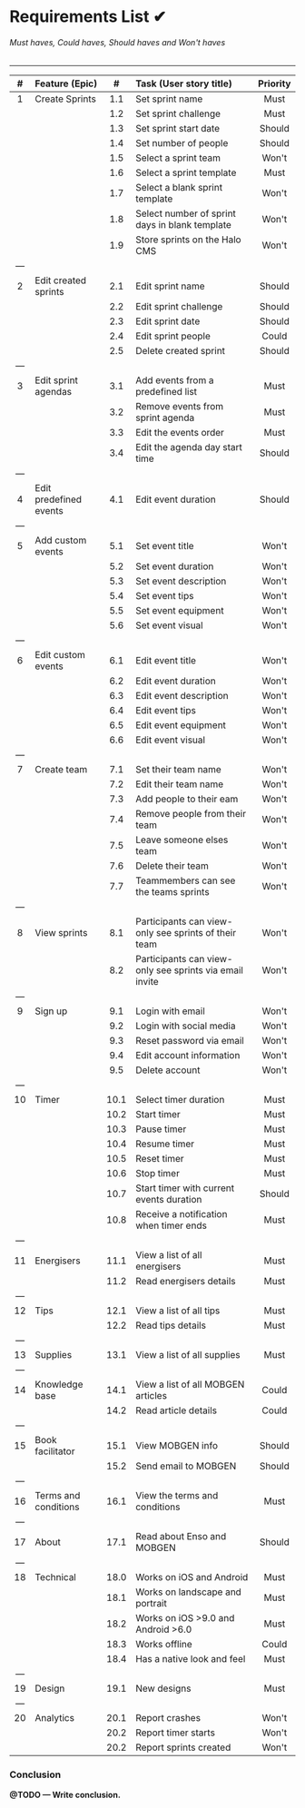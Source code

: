 # Requirements List ✔
###### Must haves, Could haves, Should haves and Won't haves
---

| # | Feature (Epic) | # | Task (User story title) | Priority |
| :-: | :-- | :-: | :-- | :-:
| 1 | Create Sprints | 1.1 | Set sprint name | Must |
|   |   | 1.2 | Set sprint challenge | Must |
|   |   | 1.3 | Set sprint start date | Should |
|   |   | 1.4 | Set number of people | Should |
|   |   | 1.5 | Select a sprint team | Won't |
|   |   | 1.6 | Select a sprint template | Must |
|   |   | 1.7 | Select a blank sprint template | Won't |
|   |   | 1.8 | Select number of sprint days in blank template | Won't |
|   |   | 1.9 | Store sprints on the Halo CMS | Won't |
| &mdash; |   |   |   |   |
| 2 | Edit created sprints | 2.1 | Edit sprint name | Should |
|   |   | 2.2 | Edit sprint challenge | Should |
|   |   | 2.3 | Edit sprint date | Should |
|   |   | 2.4 | Edit sprint people | Could |
|   |   | 2.5 | Delete created sprint | Should |
| &mdash; |   |   |   |   |
| 3 | Edit sprint agendas | 3.1 | Add events from a predefined list | Must |
|   |   | 3.2 | Remove events from sprint agenda | Must |
|   |   | 3.3 | Edit the events order | Must |
|   |   | 3.4 | Edit the agenda day start time | Should |
| &mdash; |   |   |   |   |
| 4 | Edit predefined events | 4.1 | Edit event duration | Should |
| &mdash; |   |   |   |   |
| 5 | Add custom events | 5.1 | Set event title | Won't |
|   |   | 5.2 | Set event duration | Won't |
|   |   | 5.3 | Set event description | Won't |
|   |   | 5.4 | Set event tips | Won't |
|   |   | 5.5 | Set event equipment | Won't |
|   |   | 5.6 | Set event visual | Won't |
| &mdash; |   |   |   |   |
| 6 | Edit custom events | 6.1 | Edit event title | Won't |
|   |   | 6.2 | Edit event duration | Won't |
|   |   | 6.3 | Edit event description | Won't |
|   |   | 6.4 | Edit event tips | Won't |
|   |   | 6.5 | Edit event equipment | Won't |
|   |   | 6.6 | Edit event visual | Won't |
| &mdash; |   |   |   |   |
| 7	|	Create team	| 7.1	|	Set their team name	| Won't |
|   |   | 7.2	| Edit their team name	|	Won't |
|   |   | 7.3	| Add people to their eam	|	Won't |
|   |   | 7.4	| Remove people from their team	|	Won't |
|   |   | 7.5	| Leave someone elses team	|	Won't |
|   |   | 7.6	| Delete their team	|	Won't |
|   |   | 7.7	| Teammembers can see the teams sprints	|	Won't |
| &mdash; |   |   |   |   |
| 8	|	View sprints | 8.1 | Participants can view-only see sprints of their team	|	Won't |
|   |   | 8.2	|	Participants can view-only see sprints via email invite | Won't |
| &mdash; |   |   |   |   |
| 9	|	Sign up	|	9.1	|	Login with email	|	Won't |
|   |   | 9.2	|	Login with social media | Won't |
|   |   | 9.3	|	Reset password via email | Won't |
|   |   | 9.4	|	Edit account information | Won't |
|   |   | 9.5	|	Delete account | Won't |
| &mdash; |   |   |   |   |
| 10 | Timer | 10.1 | Select timer duration	|	Must |
|   |   | 10.2	|	Start timer | Must |
|   |   | 10.3	|	Pause timer | Must |
|   |   | 10.4	|	Resume timer | Must |
|   |   | 10.5	|	Reset timer | Must |
|   |   | 10.6	|	Stop timer | Must |
|   |   | 10.7	|	Start timer with current events duration | Should |
|   |   | 10.8	|	Receive a notification when timer ends | Must |
| &mdash; |   |   |   |   |
| 11 | Energisers | 11.1 | View a list of all energisers	|	Must |
|   |   | 11.2	|	Read energisers details | Must |
| &mdash; |   |   |   |   |
| 12 | Tips | 12.1 | View a list of all tips	|	Must |
|   |   | 12.2	|	Read tips details | Must |
| &mdash; |   |   |   |   |
| 13 | Supplies | 13.1 | View a list of all supplies	|	Must |
| &mdash; |   |   |   |   |
| 14 | Knowledge base | 14.1 | View a list of all MOBGEN articles	|	Could |
|   |   | 14.2 | Read article details	|	Could |
| &mdash; |   |   |   |   |
| 15 | Book facilitator | 15.1 | View MOBGEN info	|	Should |
|   |   | 15.2	|	Send email to MOBGEN | Should |
| &mdash; |   |   |   |   |
| 16 | Terms and conditions | 16.1 | View the terms and conditions	|	Must |
| &mdash; |   |   |   |   |
| 17 | About | 17.1 | Read about Enso and MOBGEN | Should |
| &mdash; |   |   |   |   |
| 18 | Technical | 18.0 | Works on iOS and Android | Must |
|   |   | 18.1 |	Works on landscape and portrait | Must |
|   |   | 18.2 |	Works on iOS >9.0 and Android >6.0 | Must |
|   |   | 18.3 |	Works offline | Could |
|   |   | 18.4 |	Has a native look and feel | Must |
| &mdash; |   |   |   |   |
| 19 | Design | 19.1 | New designs | Must |
| &mdash; |   |   |   |   |
| 20 | Analytics | 20.1 | Report crashes | Won't |
|   |   | 20.2 | Report timer starts | Won't |
|   |   | 20.2 | Report sprints created | Won't |


### Conclusion
**@TODO &mdash; Write conclusion.**